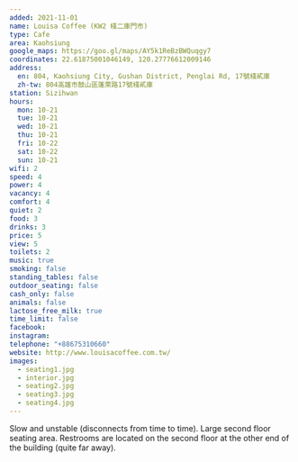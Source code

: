 ```yaml
---
added: 2021-11-01
name: Louisa Coffee (KW2 棧二庫門市)
type: Cafe
area: Kaohsiung
google_maps: https://goo.gl/maps/AY5k1ReBzBWQuqgy7
coordinates: 22.61875001046149, 120.27776612009146
address:
  en: 804, Kaohsiung City, Gushan District, Penglai Rd, 17號棧貳庫
  zh-tw: 804高雄市鼓山區蓬萊路17號棧貳庫
station: Sizihwan
hours:
  mon: 10-21
  tue: 10-21
  wed: 10-21
  thu: 10-21
  fri: 10-22
  sat: 10-22
  sun: 10-21
wifi: 2
speed: 4
power: 4
vacancy: 4
comfort: 4
quiet: 2
food: 3
drinks: 3
price: 5
view: 5
toilets: 2
music: true
smoking: false
standing_tables: false
outdoor_seating: false
cash_only: false
animals: false
lactose_free_milk: true
time_limit: false
facebook: 
instagram: 
telephone: "+88675310660"
website: http://www.louisacoffee.com.tw/
images:
  - seating1.jpg
  - interior.jpg
  - seating2.jpg
  - seating3.jpg
  - seating4.jpg
---
```


Slow and unstable (disconnects from time to time). Large second floor seating area. Restrooms are located on the second floor at the other end of the building (quite far away).
